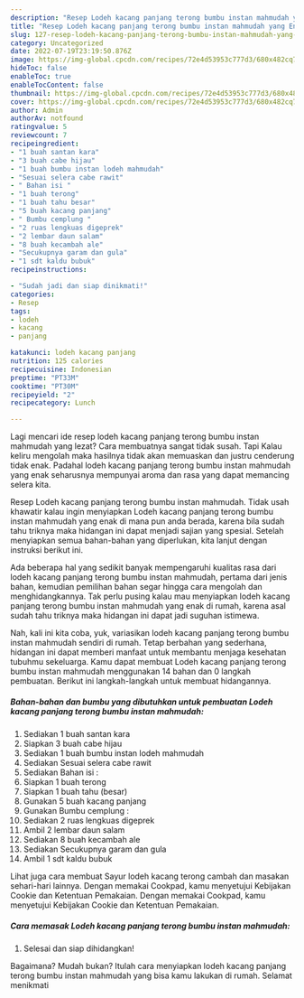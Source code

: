 ```yaml
---
description: "Resep Lodeh kacang panjang terong bumbu instan mahmudah yang Enak}"
title: "Resep Lodeh kacang panjang terong bumbu instan mahmudah yang Enak}"
slug: 127-resep-lodeh-kacang-panjang-terong-bumbu-instan-mahmudah-yang-enak
category: Uncategorized
date: 2022-07-19T23:19:50.876Z
image: https://img-global.cpcdn.com/recipes/72e4d53953c777d3/680x482cq70/lodeh-kacang-panjang-terong-bumbu-instan-mahmudah-foto-resep-utama.jpg
hideToc: false
enableToc: true
enableTocContent: false
thumbnail: https://img-global.cpcdn.com/recipes/72e4d53953c777d3/680x482cq70/lodeh-kacang-panjang-terong-bumbu-instan-mahmudah-foto-resep-utama.jpg
cover: https://img-global.cpcdn.com/recipes/72e4d53953c777d3/680x482cq70/lodeh-kacang-panjang-terong-bumbu-instan-mahmudah-foto-resep-utama.jpg
author: Admin
authorAv: notfound
ratingvalue: 5
reviewcount: 7
recipeingredient:
- "1 buah santan kara"
- "3 buah cabe hijau"
- "1 buah bumbu instan lodeh mahmudah"
- "Sesuai selera cabe rawit"
- " Bahan isi "
- "1 buah terong"
- "1 buah tahu besar"
- "5 buah kacang panjang"
- " Bumbu cemplung "
- "2 ruas lengkuas digeprek"
- "2 lembar daun salam"
- "8 buah kecambah ale"
- "Secukupnya garam dan gula"
- "1 sdt kaldu bubuk"
recipeinstructions:

- "Sudah jadi dan siap dinikmati!"
categories:
- Resep
tags:
- lodeh
- kacang
- panjang

katakunci: lodeh kacang panjang 
nutrition: 125 calories
recipecuisine: Indonesian
preptime: "PT33M"
cooktime: "PT30M"
recipeyield: "2"
recipecategory: Lunch

---
```



Lagi mencari ide resep lodeh kacang panjang terong bumbu instan mahmudah yang lezat? Cara membuatnya sangat tidak susah. Tapi Kalau keliru mengolah maka hasilnya tidak akan memuaskan dan justru cenderung tidak enak. Padahal lodeh kacang panjang terong bumbu instan mahmudah yang enak seharusnya mempunyai aroma dan rasa yang dapat memancing selera kita.


Resep Lodeh kacang panjang terong bumbu instan mahmudah. Tidak usah khawatir kalau ingin menyiapkan Lodeh kacang panjang terong bumbu instan mahmudah yang enak di mana pun anda berada, karena bila sudah tahu triknya maka hidangan ini dapat menjadi sajian yang spesial. Setelah menyiapkan semua bahan-bahan yang diperlukan, kita lanjut dengan instruksi berikut ini.

Ada beberapa hal yang sedikit banyak mempengaruhi kualitas rasa dari lodeh kacang panjang terong bumbu instan mahmudah, pertama dari jenis bahan, kemudian pemilihan bahan segar hingga cara mengolah dan menghidangkannya. Tak perlu pusing kalau mau menyiapkan lodeh kacang panjang terong bumbu instan mahmudah yang enak di rumah, karena asal sudah tahu triknya maka hidangan ini dapat jadi suguhan istimewa.


Nah, kali ini kita coba, yuk, variasikan lodeh kacang panjang terong bumbu instan mahmudah sendiri di rumah. Tetap berbahan yang sederhana, hidangan ini dapat memberi manfaat untuk membantu menjaga kesehatan tubuhmu sekeluarga. Kamu dapat membuat Lodeh kacang panjang terong bumbu instan mahmudah menggunakan 14 bahan dan 0 langkah pembuatan. Berikut ini langkah-langkah untuk membuat hidangannya.

<!--inarticleads1-->

##### Bahan-bahan dan bumbu yang dibutuhkan untuk pembuatan Lodeh kacang panjang terong bumbu instan mahmudah:

1. Sediakan 1 buah santan kara
1. Siapkan 3 buah cabe hijau
1. Sediakan 1 buah bumbu instan lodeh mahmudah
1. Sediakan Sesuai selera cabe rawit
1. Sediakan  Bahan isi :
1. Siapkan 1 buah terong
1. Siapkan 1 buah tahu (besar)
1. Gunakan 5 buah kacang panjang
1. Gunakan  Bumbu cemplung :
1. Sediakan 2 ruas lengkuas digeprek
1. Ambil 2 lembar daun salam
1. Sediakan 8 buah kecambah ale
1. Sediakan Secukupnya garam dan gula
1. Ambil 1 sdt kaldu bubuk


Lihat juga cara membuat Sayur lodeh kacang terong cambah dan masakan sehari-hari lainnya. Dengan memakai Cookpad, kamu menyetujui Kebijakan Cookie dan Ketentuan Pemakaian. Dengan memakai Cookpad, kamu menyetujui Kebijakan Cookie dan Ketentuan Pemakaian. 

<!--inarticleads2-->

##### Cara memasak Lodeh kacang panjang terong bumbu instan mahmudah:


1. Selesai dan siap dihidangkan!



Bagaimana? Mudah bukan? Itulah cara menyiapkan lodeh kacang panjang terong bumbu instan mahmudah yang bisa kamu lakukan di rumah. Selamat menikmati
